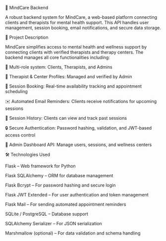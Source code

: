 🧠 MindCare Backend

A robust backend system for MindCare, a web-based platform connecting clients and therapists for mental health support.
This API handles user management, session booking, email notifications, and secure data storage.

🚀 Project Description

MindCare simplifies access to mental health and wellness support by connecting clients with verified therapists and therapy centers.
The backend manages all core functionalities including:

👥 Multi-role system: Clients, Therapists, and Admins

🏥 Therapist & Center Profiles: Managed and verified by Admin

📅 Session Booking: Real-time availability tracking and appointment scheduling

✉️ Automated Email Reminders: Clients receive notifications for upcoming sessions

🧾 Session History: Clients can view and track past sessions

🔒 Secure Authentication: Password hashing, validation, and JWT-based access control

🧰 Admin Dashboard API: Manage users, sessions, and wellness centers

🛠️ Technologies Used

Flask – Web framework for Python

Flask SQLAlchemy – ORM for database management

Flask Bcrypt – For password hashing and secure login

Flask JWT Extended – For user authentication and token management

Flask Mail – For sending automated appointment reminders

SQLite / PostgreSQL – Database support

SQLAlchemy Serializer – For JSON serialization

Marshmallow (optional) – For data validation and schema handling